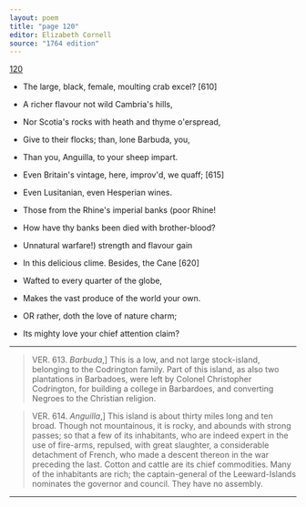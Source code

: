 ```yaml
---
layout: poem
title: "page 120"
editor: Elizabeth Cornell
source: "1764 edition"
---
```



[120]()

- The large, black, female, moulting crab excel? [610]
- A richer flavour not wild Cambria's hills,
- Nor Scotia's rocks with heath and thyme o'erspread,
- Give to their flocks; than, lone Barbuda, you,
- Than you, Anguilla, to your sheep impart.
- Even Britain's vintage, here, improv'd, we quaff; [615]
- Even Lusitanian, even Hesperian wines.
- Those from the Rhine's imperial banks (poor Rhine!
- How have thy banks been died with brother-blood?
- Unnatural warfare!\) strength and flavour gain
- In this delicious clime. Besides, the Cane [620]
- Wafted to every quarter of the globe,
- Makes the vast produce of the world your own.

- OR rather, doth the love of nature charm;
- Its mighty love your chief attention claim?

---

> VER. 613. *Barbuda*,] This is a low, and not large stock-island, belonging to the Codrington family. Part of this island, as also two plantations in Barbadoes, were left by Colonel Christopher Codrington, for building a college in Barbardoes, and converting Negroes to the Christian religion.

> VER. 614. *Anguilla*,] This island is about thirty miles long and ten broad. Though not mountainous, it is rocky, and abounds with strong passes; so that a few of its inhabitants, who are indeed expert in the use of fire-arms, repulsed, with great slaughter, a considerable detachment of French, who made a descent thereon in the war preceding the last. Cotton and cattle are its chief commodities. Many of the inhabitants are rich; the captain-general of the Leeward-Islands nominates the governor and council. They have no assembly.

---

